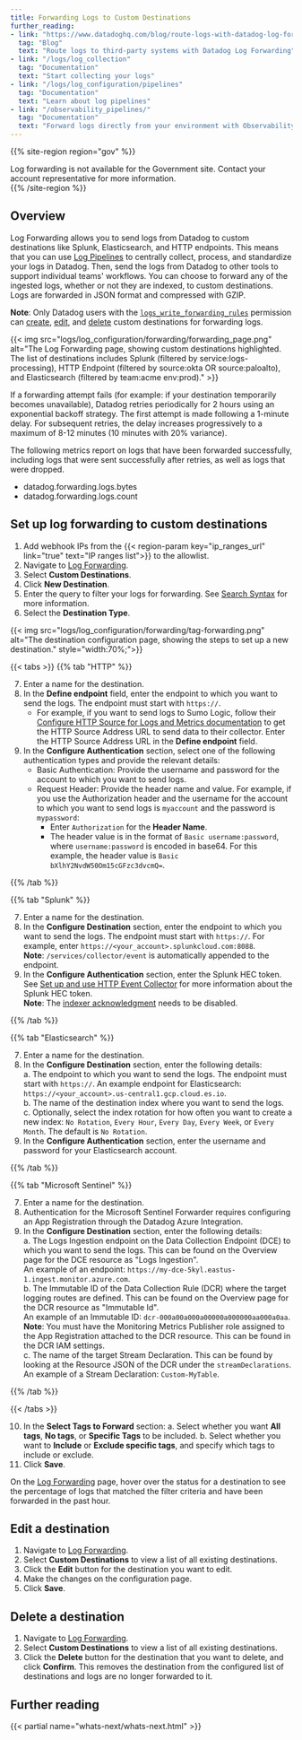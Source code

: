 ```yaml
---
title: Forwarding Logs to Custom Destinations
further_reading:
- link: "https://www.datadoghq.com/blog/route-logs-with-datadog-log-forwarding/"
  tag: "Blog"
  text: "Route logs to third-party systems with Datadog Log Forwarding"
- link: "/logs/log_collection"
  tag: "Documentation"
  text: "Start collecting your logs"
- link: "/logs/log_configuration/pipelines"
  tag: "Documentation"
  text: "Learn about log pipelines"
- link: "/observability_pipelines/"
  tag: "Documentation"
  text: "Forward logs directly from your environment with Observability Pipelines"
---
```


{{% site-region region="gov" %}}
<div class="alert alert-warning">
Log forwarding is not available for the Government site. Contact your account representative for more information.
</div>
{{% /site-region %}}

## Overview

Log Forwarding allows you to send logs from Datadog to custom destinations like Splunk, Elasticsearch, and HTTP endpoints. This means that you can use [Log Pipelines][1] to centrally collect, process, and standardize your logs in Datadog. Then, send the logs from Datadog to other tools to support individual teams' workflows. You can choose to forward any of the ingested logs, whether or not they are indexed, to custom destinations. Logs are forwarded in JSON format and compressed with GZIP.

**Note**: Only Datadog users with the [`logs_write_forwarding_rules`][2] permission can [create][6], [edit][7], and [delete][8] custom destinations for forwarding logs.

{{< img src="logs/log_configuration/forwarding/forwarding_page.png" alt="The Log Forwarding page, showing custom destinations highlighted. The list of destinations includes Splunk (filtered by service:logs-processing), HTTP Endpoint (filtered by source:okta OR source:paloalto), and Elasticsearch (filtered by team:acme env:prod)." >}}

If a forwarding attempt fails (for example: if your destination temporarily becomes unavailable), Datadog retries periodically for 2 hours using an exponential backoff strategy. The first attempt is made following a 1-minute delay. For subsequent retries, the delay increases progressively to a maximum of 8-12 minutes (10 minutes with 20% variance).

The following metrics report on logs that have been forwarded successfully, including logs that were sent successfully after retries, as well as logs that were dropped.

- datadog.forwarding.logs.bytes
- datadog.forwarding.logs.count


## Set up log forwarding to custom destinations

1. Add webhook IPs from the {{< region-param key="ip_ranges_url" link="true" text="IP ranges list">}} to the allowlist.
2. Navigate to [Log Forwarding][4].
3. Select **Custom Destinations**.
4. Click **New Destination**.
5. Enter the query to filter your logs for forwarding. See [Search Syntax][5] for more information.
6. Select the **Destination Type**.

{{< img src="logs/log_configuration/forwarding/tag-forwarding.png" alt="The destination configuration page, showing the steps to set up a new destination." style="width:70%;">}}

{{< tabs >}}
{{% tab "HTTP" %}}

7. Enter a name for the destination.
8. In the **Define endpoint** field, enter the endpoint to which you want to send the logs. The endpoint must start with `https://`.
    - For example, if you want to send logs to Sumo Logic, follow their [Configure HTTP Source for Logs and Metrics documentation][1] to get the HTTP Source Address URL to send data to their collector. Enter the HTTP Source Address URL in the **Define endpoint** field.
9. In the **Configure Authentication** section, select one of the following authentication types and provide the relevant details:
    - Basic Authentication: Provide the username and password for the account to which you want to send logs.
    - Request Header: Provide the header name and value. For example, if you use the Authorization header and the username for the account to which you want to send logs is `myaccount` and the password is `mypassword`:
        - Enter `Authorization` for the **Header Name**.
        - The header value is in the format of `Basic username:password`, where `username:password` is encoded in base64. For this example, the header value is `Basic bXlhY2NvdW50Om15cGFzc3dvcmQ=`.

[1]: https://help.sumologic.com/docs/send-data/hosted-collectors/http-source/logs-metrics/
{{% /tab %}}

{{% tab "Splunk" %}}

7. Enter a name for the destination.
8. In the **Configure Destination** section, enter the endpoint to which you want to send the logs. The endpoint must start with `https://`. For example, enter `https://<your_account>.splunkcloud.com:8088`.  
    **Note**: `/services/collector/event` is automatically appended to the endpoint.
9. In the **Configure Authentication** section, enter the Splunk HEC token. See [Set up and use HTTP Event Collector][1] for more information about the Splunk HEC token.  
    **Note**: The [indexer acknowledgment][2] needs to be disabled.

[1]: https://docs.splunk.com/Documentation/Splunk/9.0.1/Data/UsetheHTTPEventCollector
[2]: https://docs.splunk.com/Documentation/Splunk/9.0.3/Data/AboutHECIDXAck
{{% /tab %}}

{{% tab "Elasticsearch" %}}

7. Enter a name for the destination.
8. In the **Configure Destination** section, enter the following details:  
   a. The endpoint to which you want to send the logs. The endpoint must start with `https://`. An example endpoint for Elasticsearch: `https://<your_account>.us-central1.gcp.cloud.es.io`.  
   b. The name of the destination index where you want to send the logs.  
   c. Optionally, select the index rotation for how often you want to create a new index: `No Rotation`, `Every Hour`, `Every Day`, `Every Week`, or `Every Month`. The default is `No Rotation`.
9. In the **Configure Authentication** section, enter the username and password for your Elasticsearch account.

{{% /tab %}}

{{% tab "Microsoft Sentinel" %}}

7. Enter a name for the destination.
8. Authentication for the Microsoft Sentinel Forwarder requires configuring an App Registration through the Datadog Azure Integration.
9. In the **Configure Destination** section, enter the following details:  
   a. The Logs Ingestion endpoint on the Data Collection Endpoint (DCE) to which you want to send the logs. This can be found on the Overview page for the DCE resource as "Logs Ingestion".  
   An example of an endpoint: `https://my-dce-5kyl.eastus-1.ingest.monitor.azure.com`.  
   b. The Immutable ID of the Data Collection Rule (DCR) where the target logging routes are defined. This can be found on the Overview page for the DCR resource as "Immutable Id".  
   An example of an Immutable ID: `dcr-000a00a000a00000a000000aa000a0aa`.  
    **Note**: You must have the Monitoring Metrics Publisher role assigned to the App Registration attached to the DCR resource. This can be found in the DCR IAM settings.  
   c. The name of the target Stream Declaration. This can be found by looking at the Resource JSON of the DCR under the `streamDeclarations`.  
   An example of a Stream Declaration: `Custom-MyTable`.

{{% /tab %}}

{{< /tabs >}}

10. In the **Select Tags to Forward** section:
  a. Select whether you want **All tags**, **No tags**, or **Specific Tags** to be included.
  b. Select whether you want to **Include** or **Exclude specific tags**, and specify which tags to include or exclude.
11. Click **Save**.





On the [Log Forwarding][4] page, hover over the status for a destination to see the percentage of logs that matched the filter criteria and have been forwarded in the past hour.

## Edit a destination
1. Navigate to [Log Forwarding][4].
2. Select **Custom Destinations** to view a list of all existing destinations.
3. Click the **Edit** button for the destination you want to edit.
4. Make the changes on the configuration page.
5. Click **Save**.

## Delete a destination
1. Navigate to [Log Forwarding][4].
2. Select **Custom Destinations** to view a list of all existing destinations.
3. Click the **Delete** button for the destination that you want to delete, and click **Confirm**. This removes the destination from the configured list of destinations and logs are no longer forwarded to it.

## Further reading

{{< partial name="whats-next/whats-next.html" >}}

[1]: /logs/log_configuration/pipelines/
[2]: /account_management/rbac/permissions/?tab=ui#log-management
[4]: https://app.datadoghq.com/logs/pipelines/log-forwarding/custom-destinations
[5]: /logs/explorer/search_syntax/
[6]: /logs/log_configuration/forwarding_custom_destinations#set-up-log-forwarding-to-custom-destinations
[7]: /logs/log_configuration/forwarding_custom_destinations#edit-a-destination
[8]: /logs/log_configuration/forwarding_custom_destinations#delete-a-destination
